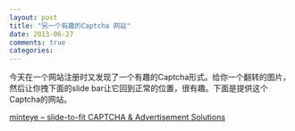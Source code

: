 ```yaml
---
layout: post
title: "另一个有趣的Captcha 网站"
date: 2013-06-27
comments: true
categories: 
---
```

<p>今天在一个网站注册时又发现了一个有趣的Captcha形式。给你一个翻转的图片，然后让你拽下面的slide bar让它回到正常的位置，很有趣。下面是提供这个Captcha的网站。</p><p><a href="http://www.minteye.com/">minteye &ndash; slide-to-fit CAPTCHA &amp; Advertisement Solutions</a></p>